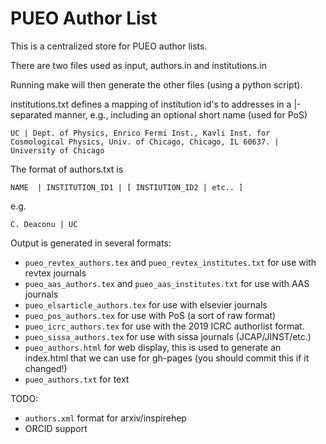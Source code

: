 # PUEO Author List

This is a centralized store for PUEO author lists. 

There are two files used as input, authors.in and institutions.in

Running make will then generate the other files (using a python script). 

institutions.txt defines a mapping of institution id's to addresses in a |-separated manner, e.g., including an optional short name (used for PoS) 

`UC | Dept. of Physics, Enrico Fermi Inst., Kavli Inst. for Cosmological Physics, Univ. of Chicago, Chicago, IL 60637. | University of Chicago` 


The format of authors.txt is 


`NAME  | INSTITUTION_ID1 | [ INSTIUTION_ID2 | etc.. ] `

e.g. 

`C. Deaconu | UC`


Output is generated in several formats: 

  - `pueo_revtex_authors.tex` and `pueo_revtex_institutes.txt` for use with revtex journals
  - `pueo_aas_authors.tex` and `pueo_aas_institutes.txt` for use with AAS journals
  - `pueo_elsarticle_authors.tex`  for use with elsevier journals
  - `pueo_pos_authors.tex` for use with PoS (a sort of raw format)
  - `pueo_icrc_authors.tex` for use with the 2019 ICRC authorlist format. 
  - `pueo_sissa_authors.tex` for use with sissa journals (JCAP/JINST/etc.) 
  - `pueo_authors.html` for web display, this is used to generate an index.html that we can use for gh-pages (you should commit this if it changed!) 
  - `pueo_authors.txt` for text

TODO:
  - `authors.xml` format for arxiv/inspirehep
  - ORCID support












